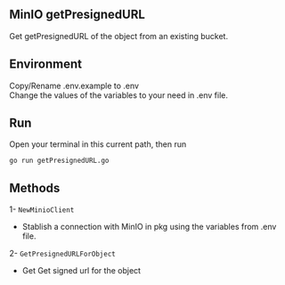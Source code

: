 ## MinIO getPresignedURL

Get getPresignedURL of the object from an existing bucket.

## Environment

Copy/Rename .env.example to .env<br>
Change the values of the variables to your need in .env file.<br>

## Run

Open your terminal in this current path, then run

```
go run getPresignedURL.go
```

## Methods

1- `NewMinioClient`

- Stablish a connection with MinIO in pkg using the variables from .env file.<br>

2- `GetPresignedURLForObject`

- Get Get signed url for the object

